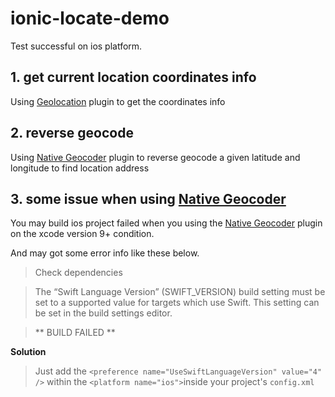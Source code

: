 # ionic-locate-demo

Test successful on ios platform.

## 1. get current location coordinates info

Using [Geolocation](https://ionicframework.com/docs/native/geolocation/) plugin to get the coordinates info

## 2. reverse geocode

Using [Native Geocoder](https://ionicframework.com/docs/native/native-geocoder/) plugin to reverse geocode a given latitude and longitude to find location address

## 3. some issue when using [Native Geocoder](https://ionicframework.com/docs/native/native-geocoder/)
You may build ios project failed when you using the [Native Geocoder](https://ionicframework.com/docs/native/native-geocoder/) plugin on the xcode version 9+ condition.

And may got some error info like these below.
> Check dependencies

>The “Swift Language Version” (SWIFT_VERSION) build setting must be set to a supported value for targets which use Swift. This setting can be set in the build settings editor.

> ** BUILD FAILED **


**Solution**

> Just add the `<preference name="UseSwiftLanguageVersion" value="4" />` within the `<platform name="ios">`inside your project's `config.xml`